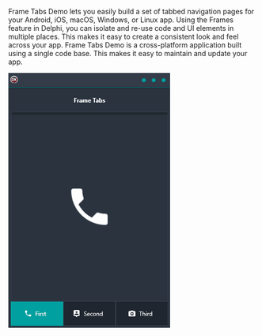 Frame Tabs Demo lets you easily build a set of tabbed navigation pages for your Android, iOS, macOS, Windows, or Linux app. Using the Frames feature in Delphi, you can isolate and re-use code and UI elements in multiple places. This makes it easy to create a consistent look and feel across your app. Frame Tabs Demo is a cross-platform application built using a single code base. This makes it easy to maintain and update your app.

![screenshot](screenshot.gif)

